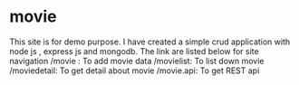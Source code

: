 # movie
This site is for demo purpose.
I have created a simple crud application with node js , express js and mongodb.
The link are listed below for site navigation
/movie : To add movie data
/movielist: To list down movie
/moviedetail: To get detail about movie
/movie.api: To get REST api
